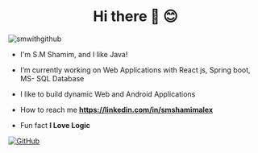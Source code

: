 <h1 align="center">Hi there 👋 😊</h1>

<p align="left"> <img src="https://komarev.com/ghpvc/?username=smwithgithub&label=Profile%20views&color=0e75b6&style=flat" alt="smwithgithub" /> </p>

- I'm S.M Shamim, and I like Java!

- I’m currently working on Web Applications with React js, Spring boot, MS- SQL Database

- I like to build dynamic Web and Android Applications

- How to reach me **https://linkedin.com/in/smshamimalex**

- Fun fact **I Love Logic**


[![GitHub](https://github.com/smwithgithub/SpringBoot-API-CRUD/assets/126904136/03f9c8f7-173c-402b-a502-206179dd42a5)](https://github.com/yourusername)
